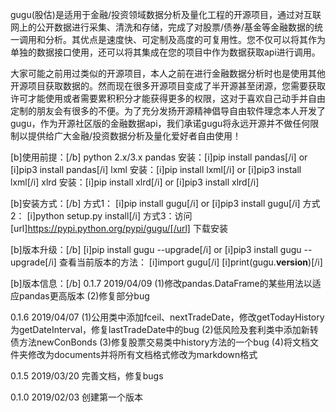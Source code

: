 gugu(股估)是适用于金融/投资领域数据分析及量化工程的开源项目，通过对互联网上的公开数据进行采集、清洗和存储，完成了对股票/债券/基金等金融数据的统一调用和分析。其优点是速度快、可定制及高度的可复用性。您不仅可以将其作为单独的数据接口使用，还可以将其集成在您的项目中作为数据获取api进行调用。

大家可能之前用过类似的开源项目，本人之前在进行金融数据分析时也是使用其他开源项目获取数据的。然而现在很多开源项目变成了半开源甚至闭源，您需要获取许可才能使用或者需要累积积分才能获得更多的权限，这对于喜欢自己动手并自由定制的朋友会有很多的不便。为了充分发扬开源精神倡导自由软件理念本人开发了gugu，作为开源社区版的金融数据api，我们承诺gugu将永远开源并不做任何限制以提供给广大金融/投资数据分析及量化爱好者自由使用！

[b]使用前提：[/b]
python 2.x/3.x
pandas 安装：[i]pip install pandas[/i] or [i]pip3 install pandas[/i]
lxml 安装：[i]pip install lxml[/i] or [i]pip3 install lxml[/i]
xlrd 安装：[i]pip install xlrd[/i] or [i]pip3 install xlrd[/i]

[b]安装方式：[/b]
方式1： [i]pip install gugu[/i] or [i]pip3 install gugu[/i]
方式2： [i]python setup.py install[/i]
方式3：访问 [url]https://pypi.python.org/pypi/gugu/[/url] 下载安装

[b]版本升级：[/b]
[i]pip install gugu --upgrade[/i] or [i]pip3 install gugu --upgrade[/i] 
查看当前版本的方法：
[i]import gugu[/i]
[i]print(gugu.__version__)[/i]

[b]版本信息：[/b]
0.1.7 2019/04/09
(1)修改pandas.DataFrame的某些用法以适应pandas更高版本
(2)修复部分bug

0.1.6 2019/04/07
(1)公用类中添加fceil、nextTradeDate，修改getTodayHistory为getDateInterval，修复lastTradeDate中的bug
(2)低风险及套利类中添加新转债方法newConBonds
(3)修复股票交易类中history方法的一个bug
(4)将文档文件夹修改为documents并将所有文档格式修改为markdown格式

0.1.5 2019/03/20
完善文档，修复bugs
    
0.1.0 2019/02/03
创建第一个版本
